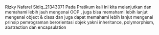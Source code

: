 Rizky Nafarel Sidiq_21343071 Pada Pratikum kali ini kita melanjutkan dan memahami lebih jauh mengenai OOP , juga bisa memahami lebih lanjut mengenai object & class dan juga dapat memahami lebih lanjut mengenai prinsip pemrograman berorientasi objek yakni inheritance, polymorphism, abstraction dan encapsulation
